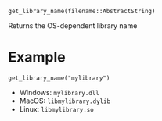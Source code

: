 ```
get_library_name(filename::AbstractString)
```

Returns the OS-dependent library name 

# Example

```
get_library_name("mylibrary")
```

  * Windows: `mylibrary.dll`
  * MacOS: `libmylibrary.dylib`
  * Linux: `libmylibrary.so`
